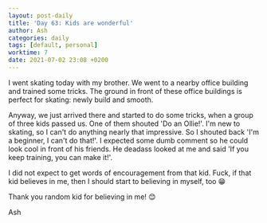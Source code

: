 ```yaml
---
layout: post-daily
title: 'Day 63: Kids are wonderful'
author: Ash
categories: daily
tags: [default, personal]
worktime: 7
date: 2021-07-02 23:08 +0200
---
```

I went skating today with my brother. We went to a nearby office building and trained some tricks. The ground in front of these office buildings is perfect for skating: newly build and smooth. 

Anyway, we just arrived there and started to do some tricks, when a group of three kids passed us. One of them shouted 'Do an Ollie!'. I'm new  to skating, so I can't do anything nearly that impressive. So I shouted back 'I'm a beginner, I can't do that!'. I expected some dumb comment so he could look cool in front of his friends. He deadass looked at me and said 'If you keep training, you can make it!'.

I did not expect to get words of encouragement from that kid. Fuck, if that kid believes in me, then I should start to believing in myself, too 😁

Thank you random kid for believing in me! 😊

Ash

